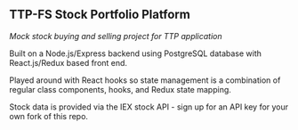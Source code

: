 ## TTP-FS Stock Portfolio Platform ##
_Mock stock buying and selling project for TTP application_

Built on a Node.js/Express backend using PostgreSQL database with React.js/Redux based front end.

Played around with React hooks so state management is a combination of regular class components, hooks, and Redux state mapping.

Stock data is provided via the IEX stock API - sign up for an API key for your own fork of this repo.
